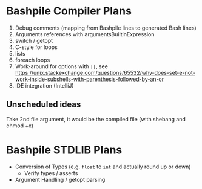 # Bashpile Compiler Plans

1. Debug comments (mapping from Bashpile lines to generated Bash lines)
2. Arguments references with argumentsBuiltinExpression
3. switch / getopt
4. C-style for loops
5. lists
6. foreach loops
7. Work-around for options with `||`, see https://unix.stackexchange.com/questions/65532/why-does-set-e-not-work-inside-subshells-with-parenthesis-followed-by-an-or
8. IDE integration (IntelliJ)

## Unscheduled ideas
Take 2nd file argument, it would be the compiled file (with shebang and chmod +x)

# Bashpile STDLIB Plans

* Conversion of Types (e.g. `float` to `int` and actually round up or down)
  * Verify types / asserts
* Argument Handling / getopt parsing
